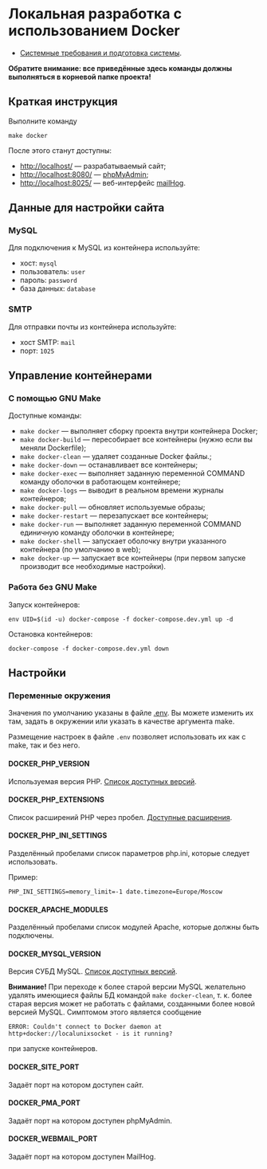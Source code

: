 # Локальная разработка с использованием Docker

- [Системные требования и подготовка системы](https://github.com/dobrosite/site-template/wiki/requirements).

**Обратите внимание: все приведённые здесь команды должны выполняться в корневой папке проекта!**

## Краткая инструкция

Выполните команду

    make docker

После этого станут доступны:

- [http://localhost/](http://localhost/) — разрабатываемый сайт;
- [http://localhost:8080/](http://localhost:8080/) — [phpMyAdmin](https://phpmyadmin.net/);
- [http://localhost:8025/](http://localhost:8025/) — веб-интерфейс
  [mailHog](https://github.com/mailhog/MailHog).

## Данные для настройки сайта

### MySQL

Для подключения к MySQL из контейнера используйте:

- хост: `mysql`
- пользователь: `user`
- пароль: `password`
- база данных: `database`

### SMTP

Для отправки почты из контейнера используйте:

- хост SMTP: `mail`
- порт: `1025`

## Управление контейнерами

### С помощью GNU Make

Доступные команды:

- `make docker` — выполняет сборку проекта внутри контейнера Docker;
- `make docker-build` — пересобирает все контейнеры (нужно если вы меняли Dockerfile);
- `make docker-clean` — удаляет созданные Docker файлы.;
- `make docker-down` — останавливает все контейнеры;
- `make docker-exec` — выполняет заданную переменной COMMAND команду оболочки в работающем
  контейнере;
- `make docker-logs` — выводит в реальном времени журналы контейнеров;
- `make docker-pull` — обновляет используемые образы;
- `make docker-restart` — перезапускает все контейнеры;
- `make docker-run` — выполняет заданную переменной COMMAND единичную команду оболочки в контейнере;
- `make docker-shell` — запускает оболочку внутри указанного контейнера (по умолчанию в web);
- `make docker-up` — запускает все контейнеры (при первом запуске производит все необходимые настройки).

### Работа без GNU Make

Запуск контейнеров:

    env UID=$(id -u) docker-compose -f docker-compose.dev.yml up -d

Остановка контейнеров:

    docker-compose -f docker-compose.dev.yml down

## Настройки

### Переменные окружения

Значения по умолчанию указаны в файле [.env](../.env). Вы можете изменить их там, задать в окружении
или указать в качестве аргумента make.

Размещение настроек в файле `.env` позволяет использовать их как с make, так и без него.

#### DOCKER_PHP_VERSION

Используемая версия PHP. [Список доступных версий](https://hub.docker.com/r/dobrosite/php/tags/).

#### DOCKER_PHP_EXTENSIONS

Список расширений PHP через пробел. [Доступные расширения](https://github.com/dobrosite/docker-php/).

#### DOCKER_PHP_INI_SETTINGS

Разделённый пробелами список параметров php.ini, которые следует использовать.

Пример:

    PHP_INI_SETTINGS=memory_limit=-1 date.timezone=Europe/Moscow

#### DOCKER_APACHE_MODULES

Разделённый пробелами список модулей Apache, которые должны быть подключены.

#### DOCKER_MYSQL_VERSION

Версия СУБД MySQL. [Список доступных версий](https://hub.docker.com/r/dobrosite/mysql/tags/).

**Внимание!** При переходе к более старой версии MySQL желательно удалять имеющиеся файлы БД
командой `make docker-clean`, т. к. более старая версия может не работать с файлами, созданными
более новой версией MySQL. Симптомом этого является сообщение

    ERROR: Couldn't connect to Docker daemon at http+docker://localunixsocket - is it running? 

при запуске контейнеров.

#### DOCKER_SITE_PORT

Задаёт порт на котором доступен сайт.

#### DOCKER_PMA_PORT

Задаёт порт на котором доступен phpMyAdmin.

#### DOCKER_WEBMAIL_PORT

Задаёт порт на котором доступен MailHog.
